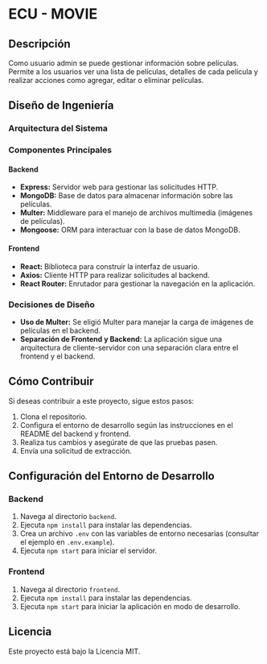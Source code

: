 # ECU - MOVIE
## Descripción

Como usuario admin se puede gestionar información sobre películas. Permite a los usuarios ver una lista de películas, detalles de cada película y realizar acciones como agregar, editar o eliminar películas.

## Diseño de Ingeniería

### Arquitectura del Sistema


### Componentes Principales

#### Backend

- **Express:** Servidor web para gestionar las solicitudes HTTP.
- **MongoDB:** Base de datos para almacenar información sobre las películas.
- **Multer:** Middleware para el manejo de archivos multimedia (imágenes de películas).
- **Mongoose:** ORM para interactuar con la base de datos MongoDB.

#### Frontend

- **React:** Biblioteca para construir la interfaz de usuario.
- **Axios:** Cliente HTTP para realizar solicitudes al backend.
- **React Router:** Enrutador para gestionar la navegación en la aplicación.

### Decisiones de Diseño

- **Uso de Multer:** Se eligió Multer para manejar la carga de imágenes de películas en el backend.
- **Separación de Frontend y Backend:** La aplicación sigue una arquitectura de cliente-servidor con una separación clara entre el frontend y el backend.

## Cómo Contribuir

Si deseas contribuir a este proyecto, sigue estos pasos:

1. Clona el repositorio.
2. Configura el entorno de desarrollo según las instrucciones en el README del backend y frontend.
3. Realiza tus cambios y asegúrate de que las pruebas pasen.
4. Envía una solicitud de extracción.

## Configuración del Entorno de Desarrollo

### Backend

1. Navega al directorio `backend`.
2. Ejecuta `npm install` para instalar las dependencias.
3. Crea un archivo `.env` con las variables de entorno necesarias (consultar el ejemplo en `.env.example`).
4. Ejecuta `npm start` para iniciar el servidor.

### Frontend

1. Navega al directorio `frontend`.
2. Ejecuta `npm install` para instalar las dependencias.
3. Ejecuta `npm start` para iniciar la aplicación en modo de desarrollo.

## Licencia

Este proyecto está bajo la Licencia MIT.

